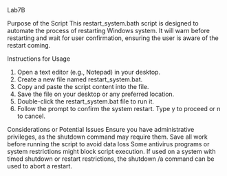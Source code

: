 Lab7B

Purpose of the Script 
This restart_system.bath script is designed to automate the process of restarting Windows system. It will warn before restarting and wait for user confirmation, ensuring the user is aware of the restart coming.

Instructions for Usage
1. Open a text editor (e.g., Notepad) in your desktop.
2. Create a new file named restart_system.bat.
3. Copy and paste the script content into the file.
4. Save the file on your desktop or any preferred location.
5. Double-click the restart_system.bat file to run it.
6. Follow the prompt to confirm the system restart. Type y to proceed or n to cancel.

Considerations or Potential Issues
Ensure you have administrative privileges, as the shutdown command may require them.
Save all work before running the script to avoid data loss 
Some antivirus programs or system restrictions might block script execution.
If used on a system with timed shutdown or restart restrictions, the shutdown /a command can be used to abort a restart.